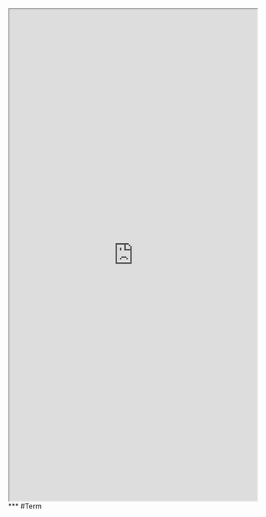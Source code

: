 <iframe 
src="https://coda.io/embed/jD38E5fJk_/#Full-Active-Inference-Ontology_tuuOJ_Ew/r321&view=full&viewMode=embedplay&hideSections=true" 
width=900 
height=1000 
style="max-width: 100%;" 
allow="fullscreen">
</iframe>
***
#Term